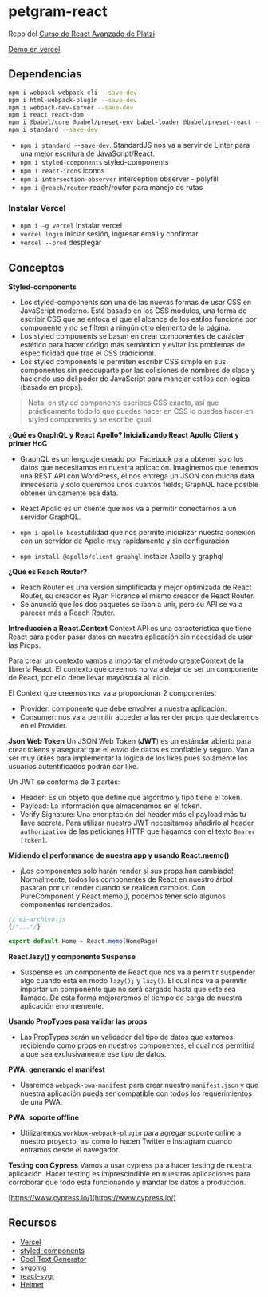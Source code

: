 # petgram-react
Repo del [Curso de React Avanzado de Platzi](https://platzi.com/clases/react-avanzado/)

[Demo en vercel](https://petgram-hectormoreira.vercel.app/)

## Dependencias
```sh
npm i webpack webpack-cli --save-dev
npm i html-webpack-plugin --save-dev
npm i webpack-dev-server --save-dev
npm i react react-dom
npm i @babel/core @babel/preset-env babel-loader @babel/preset-react --save-dev
npm i standard --save-dev
```
- `npm i standard --save-dev`. StandardJS nos va a servir de Linter para una mejor escritura de JavaScript/React.
- `npm i styled-components` styled-components
- `npm i react-icons` iconos
- `npm i intersection-observer` interception observer - polyfill
- `npm i @reach/router` reach/router para manejo de rutas

### Instalar Vercel
- `npm i -g vercel` Instalar vercel 
- `vercel login` iniciar sesión, ingresar email y confirmar
- `vercel --prod` desplegar

## Conceptos
**Styled-components**
- Los styled-components son una de las nuevas formas de usar CSS en JavaScript moderno. Está basado en los CSS modules, una forma de escribir CSS que se enfoca el que el alcance de los estilos funcione por componente y no se filtren a ningún otro elemento de la página.
- Los styled components se basan en crear componentes de carácter estético para hacer código más semántico y evitar los problemas de especificidad que trae el CSS tradicional.
- Los styled components le permiten escribir CSS simple en sus componentes sin preocuparte por las colisiones de nombres de clase y haciendo uso del poder de JavaScript para manejar estilos con lógica (basado en props).
>Nota: en styled components escribes CSS exacto, así que prácticamente todo lo que puedes hacer en CSS lo puedes hacer en styled components y se escribe igual.

**¿Qué es GraphQL y React Apollo? Inicializando React Apollo Client y primer HoC**
- GraphQL es un lenguaje creado por Facebook para obtener solo los datos que necesitamos en nuestra aplicación. Imaginemos que tenemos una REST API con WordPress, él nos entrega un JSON con mucha data innecesaria y solo queremos unos cuantos fields; GraphQL hace posible obtener únicamente esa data.

- React Apollo es un cliente que nos va a permitir conectarnos a un servidor GraphQL.

- `npm i apollo-boost`utilidad que nos permite inicializar nuestra conexión con un servidor de Apollo muy rápidamente y sin configuración
- `npm install @apollo/client graphql` instalar Apollo y graphql

**¿Qué es Reach Router?**
- Reach Router es una versión simplificada y mejor optimizada de React Router, su creador es Ryan Florence el mismo creador de React Router.
- Se anunció que los dos paquetes se iban a unir, pero su API se va a parecer más a Reach Router.

**Introducción a React.Context**
Context API es una característica que tiene React para poder pasar datos en nuestra aplicación sin necesidad de usar las Props.

Para crear un contexto vamos a importar el método createContext de la librería React. El contexto que creemos no va a dejar de ser un componente de React, por ello debe llevar mayúscula al inicio.

El Context que creemos nos va a proporcionar 2 componentes:

- Provider: componente que debe envolver a nuestra aplicación.
- Consumer: nos va a permitir acceder a las render props que declaremos en el Provider.


**Json Web Token**
Un JSON Web Token (**JWT**) es un estándar abierto para crear tokens y asegurar que el envío de datos es confiable y seguro. Van a ser muy útiles para implementar la lógica de los likes pues solamente los usuarios autentificados podrán dar like.

Un JWT se conforma de 3 partes:

- Header: Es un objeto que define qué algoritmo y tipo tiene el token.
- Payload: La información que almacenamos en el token.
- Verify Signature: Una encriptación del header más el payload más tu llave secreta.
Para utilizar nuestro JWT necesitamos añadirlo al header `authorization` de las peticiones HTTP que hagamos con el texto `Bearer [token]`.

**Midiendo el performance de nuestra app y usando React.memo()**
- ¡Los componentes solo harán render si sus props han cambiado! Normalmente, todos los componentes de React en nuestro árbol pasarán por un render cuando se realicen cambios. Con PureComponent y React.memo(), podemos tener solo algunos componentes renderizados.

```js
// mi-archivo.js
{/*...*/}

export default Home = React.memo(HomePage)
```

**React.lazy() y componente Suspense**
- Suspense es un componente de React que nos va a permitir suspender algo cuando está en modo `lazy();` y `lazy()`. El cual nos va a permitir importar un componente que no será cargado hasta que este sea llamado. De esta forma mejoraremos el tiempo de carga de nuestra aplicación enormemente.

**Usando PropTypes para validar las props**
- Las PropTypes serán un validador del tipo de datos que estamos recibiendo como props en nuestros componentes, el cual nos permitirá a que sea exclusivamente ese tipo de datos.

**PWA: generando el manifest**
- Usaremos `webpack-pwa-manifest` para crear nuestro `manifest.json` y que nuestra aplicación pueda ser compatible con todos los requerimientos de una PWA.

**PWA: soporte offline**
- Utilizaremos `workbox-webpack-plugin` para agregar soporte online a nuestro proyecto, así como lo hacen Twitter e Instagram cuando entramos desde el navegador.

**Testing con Cypress**
Vamos a usar cypress para hacer testing de nuestra aplicación. Hacer testing es imprescindible en nuestras aplicaciones para corroborar que todo está funcionando y mandar los datos a producción.

[https://www.cypress.io/](https://www.cypress.io/)




## Recursos
- [Vercel](https://vercel.com/docs)
- [styled-components](https://styled-components.com/)
- [Cool Text Generator](https://maketext.io/)
- [svgomg](https://jakearchibald.github.io/svgomg/)
- [react-svgr](https://react-svgr.com/playground/)
- [Helmet](https://github.com/nfl/react-helmet)
